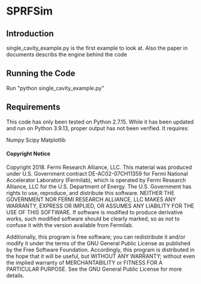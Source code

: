 # SPRFSim

## Introduction

single_cavity_example.py is the first example to look at. Also the paper in documents describs the engine behind the code

## Running the Code

Run "python single_cavity_example.py"

## Requirements

This code has only been tested on Python 2.7.15. While it has been updated and run on Python 3.9.13, proper output has not been verified. It requires:

Numpy
Scipy
Matplotlib

#### Copyright Notice

Copyright 2018.  Fermi Research Alliance, LLC. This material was produced under U.S. Government contract DE-AC02-07CH11359 for Fermi National Accelerator Laboratory (Fermilab), which is operated by Fermi Research Alliance, LLC for the U.S. Department of Energy. The U.S. Government has rights to use, reproduce, and distribute this software.  NEITHER THE GOVERNMENT NOR FERMI RESEARCH ALLIANCE, LLC MAKES ANY WARRANTY, EXPRESS OR IMPLIED, OR ASSUMES ANY LIABILITY FOR THE USE OF THIS SOFTWARE.  If software is modified to produce derivative works, such modified software should be clearly marked, so as not to confuse it with the version available from Fermilab.

Additionally, this program is free software; you can redistribute it and/or modify it under the terms of the GNU General Public License as published by the Free Software Foundation. Accordingly, this program is distributed in the hope that it will be useful, but WITHOUT ANY WARRANTY; without even the implied warranty of MERCHANTABILITY or FITNESS FOR A PARTICULAR PURPOSE. See the GNU General Public License for more details.
